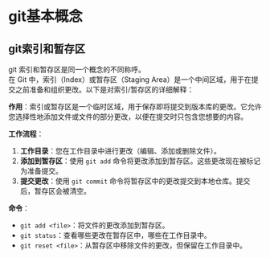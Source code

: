 # git基本概念

## git索引和暂存区

git   索引和暂存区是同一个概念的不同称呼。\
在 Git 中，索引（Index）或暂存区（Staging Area）是一个中间区域，用于在提交之前准备和组织更改。以下是对索引/暂存区的详细解释：



**作用**：索引或暂存区是一个临时区域，用于保存即将提交到版本库的更改。它允许您选择性地添加文件或文件的部分更改，以便在提交时只包含您想要的内容。

**工作流程**：

1. **工作目录**：您在工作目录中进行更改（编辑、添加或删除文件）。
2. **添加到暂存区**：使用 `git add` 命令将更改添加到暂存区。这些更改现在被标记为准备提交。
3. **提交更改**：使用 `git commit` 命令将暂存区中的更改提交到本地仓库。提交后，暂存区会被清空。

**命令**：

* `git add <file>`：将文件的更改添加到暂存区。
* `git status`：查看哪些更改在暂存区中，哪些在工作目录中。
* `git reset <file>`：从暂存区中移除文件的更改，但保留在工作目录中。


